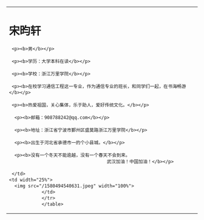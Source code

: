 <table border="0">
  <tr>
    <td width="75%">
      <h1>宋昀轩</h1>
     
     <p><b>男</b></p>
     
     <p><b>学历：大学本科在读</b></p>
     
     <p><b>学校：浙江万里学院</b></p>
     
     <p><b>在校学习通信工程这一专业，作为通信专业的班长，和同学们一起，在书海畅游</b></p>
     
     <p><b>热爱祖国，关心集体，乐于助人，爱好传统文化。</b></p>
      
      <p><b>邮箱：908788242@qq.com</b></p>  
      
      <p><b>地址：浙江省宁波市鄞州区盛莫路浙江万里学院</b></p>
      
      <p><b>出生于河北省承德市一的个小县城。</b></p>  
      
      <p><b>没有一个冬天不能逾越，没有一个春天不会到来。
                                        武汉加油！中国加油！</b></p>
    
     </td>
    <td width="25%">
      <img src="/1580494540631.jpeg" width="100%">
                </td>
                </tr>
                </table>
